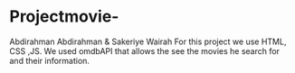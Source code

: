 # Projectmovie-
Abdirahman Abdirahman & Sakeriye Wairah
For this project we use HTML, CSS ,JS. We used omdbAPI that allows the see the movies he search for and their information.
